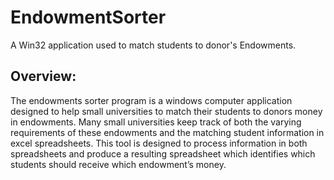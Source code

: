 # EndowmentSorter
A Win32 application used to match students to donor's Endowments. 

## Overview:
The endowments sorter program is a windows computer application designed to help small universities to match their students to donors money in endowments. Many small universities keep track of both the varying requirements of these endowments and the matching student information in excel spreadsheets. This tool is designed to process information in both spreadsheets and produce a resulting spreadsheet which identifies which students should receive which endowment’s money.
